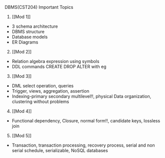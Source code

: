 DBMS(CST204) Important Topics
1. [[Mod 1]]
- 3 schema architecture
- DBMS structure
- Database models 
- ER Diagrams

2. [[Mod 2]]
- Relation algebra expression using symbols 
- DDL commands CREATE DROP ALTER with eg 

3. [[Mod 3]]
- DML select operation, queries 
- Trigger, views, aggregation, assertion 
- Indexing-primary secondary multilevel‼, physical Data organization, clustering without problems

4. [[Mod 4]]
- Functional dependency, Closure, normal form‼, candidate keys, lossless join

5. [[Mod 5]]
- Transaction, transaction processing, recovery process, serial and non serial schedule, serializable, NoSQL databases